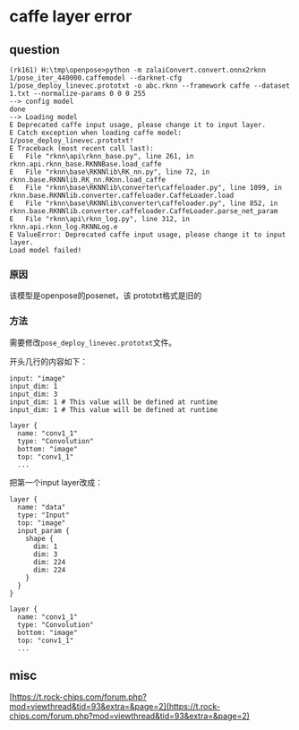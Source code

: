 # caffe layer error


## question

```
(rk161) H:\tmp\openpose>python -m zalaiConvert.convert.onnx2rknn 1/pose_iter_440000.caffemodel --darknet-cfg 1/pose_deploy_linevec.prototxt -o abc.rknn --framework caffe --dataset 1.txt --normalize-params 0 0 0 255
--> config model
done
--> Loading model
E Deprecated caffe input usage, please change it to input layer.
E Catch exception when loading caffe model: 1/pose_deploy_linevec.prototxt!
E Traceback (most recent call last):
E   File "rknn\api\rknn_base.py", line 261, in rknn.api.rknn_base.RKNNBase.load_caffe
E   File "rknn\base\RKNNlib\RK_nn.py", line 72, in rknn.base.RKNNlib.RK_nn.RKnn.load_caffe
E   File "rknn\base\RKNNlib\converter\caffeloader.py", line 1099, in rknn.base.RKNNlib.converter.caffeloader.CaffeLoader.load
E   File "rknn\base\RKNNlib\converter\caffeloader.py", line 852, in rknn.base.RKNNlib.converter.caffeloader.CaffeLoader.parse_net_param
E   File "rknn\api\rknn_log.py", line 312, in rknn.api.rknn_log.RKNNLog.e
E ValueError: Deprecated caffe input usage, please change it to input layer.
Load model failed!
```
### 原因

该模型是openpose的posenet，该 prototxt格式是旧的
### 方法
需要修改`pose_deploy_linevec.prototxt`文件。

开头几行的内容如下：
```
input: "image"
input_dim: 1
input_dim: 3
input_dim: 1 # This value will be defined at runtime
input_dim: 1 # This value will be defined at runtime

layer {
  name: "conv1_1"
  type: "Convolution"
  bottom: "image"
  top: "conv1_1"
  ...
```

把第一个input layer改成：
``` 
layer {
  name: "data"
  type: "Input"
  top: "image"
  input_param {
    shape {
      dim: 1
      dim: 3
      dim: 224
      dim: 224
    }
  }
}

layer {
  name: "conv1_1"
  type: "Convolution"
  bottom: "image"
  top: "conv1_1"
  ...
```

## misc
[https://t.rock-chips.com/forum.php?mod=viewthread&tid=93&extra=&page=2](https://t.rock-chips.com/forum.php?mod=viewthread&tid=93&extra=&page=2)

